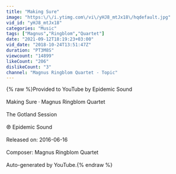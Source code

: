 ```yaml
---
title: "Making Sure"
image: "https:\/\/i.ytimg.com\/vi\/yHJ8_mtJx18\/hqdefault.jpg"
vid_id: "yHJ8_mtJx18"
categories: "Music"
tags: ["Magnus","Ringblom","Quartet"]
date: "2021-09-12T18:19:23+03:00"
vid_date: "2018-10-24T13:51:47Z"
duration: "PT3M8S"
viewcount: "14899"
likeCount: "206"
dislikeCount: "3"
channel: "Magnus Ringblom Quartet - Topic"
---
```

{% raw %}Provided to YouTube by Epidemic Sound<br /><br />Making Sure · Magnus Ringblom Quartet<br /><br />The Gotland Session<br /><br />℗ Epidemic Sound<br /><br />Released on: 2016-06-16<br /><br />Composer: Magnus Ringblom Quartet<br /><br />Auto-generated by YouTube.{% endraw %}
